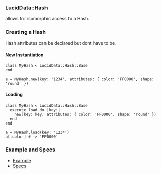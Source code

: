 ### LucidData::Hash

allows for isomorphic access to a Hash.

### Creating a Hash

Hash attributes can be declared but dont have to be.

#### New Instantiation
```
class MyHash < LucidData::Hash::Base
end

a = MyHash.new(key: '1234', attributes: { color: 'FF0000', shape: 'round' })
```

#### Loading
```
class MyHash < LucidData::Hash::Base
  execute_load do |key:|
    new(key: key, attributes: { color: 'FF0000', shape: 'round' })
  end
end

a = MyHash.load(key: '1234')
a[:color] # -> 'FF0000'
```

### Example and Specs
- [Example](https://github.com/isomorfeus/isomorfeus-project/blob/master/ruby/isomorfeus-data/test_app_files/isomorfeus/data/simple_hash.rb)
- [Specs](https://github.com/isomorfeus/isomorfeus-project/blob/master/ruby/isomorfeus-data/test_app_files/spec/data_hash_spec.rb)
